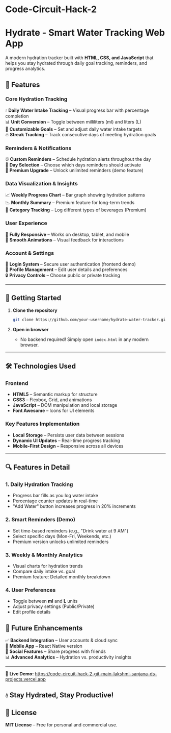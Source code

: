 # Code-Circuit-Hack-2
# Hydrate - Smart Water Tracking Web App  

A modern hydration tracker built with **HTML, CSS, and JavaScript** that helps you stay hydrated through daily goal tracking, reminders, and progress analytics.  

## 🌟 **Features**  

### **Core Hydration Tracking**  
💧 **Daily Water Intake Tracking** – Visual progress bar with percentage completion  
📊 **Unit Conversion** – Toggle between milliliters (ml) and liters (L)  
🎯 **Customizable Goals** – Set and adjust daily water intake targets  
🔥 **Streak Tracking** – Track consecutive days of meeting hydration goals  

### **Reminders & Notifications**  
⏰ **Custom Reminders** – Schedule hydration alerts throughout the day  
📅 **Day Selection** – Choose which days reminders should activate  
🔔 **Premium Upgrade** – Unlock unlimited reminders (demo feature)  

### **Data Visualization & Insights**  
📈 **Weekly Progress Chart** – Bar graph showing hydration patterns  
📉 **Monthly Summary** – Premium feature for long-term trends  
🥤 **Category Tracking** – Log different types of beverages (Premium)  

### **User Experience**  
📱 **Fully Responsive** – Works on desktop, tablet, and mobile  
🔁 **Smooth Animations** – Visual feedback for interactions  

### **Account & Settings**  
🔐 **Login System** – Secure user authentication (frontend demo)  
👤 **Profile Management** – Edit user details and preferences  
🔒 **Privacy Controls** – Choose public or private tracking  

---

## 🚀 **Getting Started**  

1. **Clone the repository**  
   ```bash
   git clone https://github.com/your-username/hydrate-water-tracker.git
   ```

2. **Open in browser**  
   - No backend required! Simply open `index.html` in any modern browser.  

---

## 🛠 **Technologies Used**  

### **Frontend**  
- **HTML5** – Semantic markup for structure  
- **CSS3** – Flexbox, Grid, and animations  
- **JavaScript** – DOM manipulation and local storage  
- **Font Awesome** – Icons for UI elements  

### **Key Features Implementation**  
- **Local Storage** – Persists user data between sessions  
- **Dynamic UI Updates** – Real-time progress tracking  
- **Mobile-First Design** – Responsive across all devices  

---

## 🔍 **Features in Detail**  

### **1. Daily Hydration Tracking**  
- Progress bar fills as you log water intake  
- Percentage counter updates in real-time  
- "Add Water" button increases progress in 20% increments  

### **2. Smart Reminders (Demo)**  
- Set time-based reminders (e.g., "Drink water at 9 AM")  
- Select specific days (Mon-Fri, Weekends, etc.)  
- Premium version unlocks unlimited reminders  

### **3. Weekly & Monthly Analytics**  
- Visual charts for hydration trends  
- Compare daily intake vs. goal  
- Premium feature: Detailed monthly breakdown  

### **4. User Preferences**  
- Toggle between **ml** and **L** units  
- Adjust privacy settings (Public/Private)  
- Edit profile details  

## 🔮 **Future Enhancements**  

✅ **Backend Integration** – User accounts & cloud sync  
📲 **Mobile App** – React Native version  
🤝 **Social Features** – Share progress with friends  
📊 **Advanced Analytics** – Hydration vs. productivity insights  

---


🚀 **Live Demo:** https://code-circuit-hack-2-git-main-lakshmi-sanjana-ds-projects.vercel.app

💧 **Stay Hydrated, Stay Productive!**
---

## 📜 **License**  
**MIT License** – Free for personal and commercial use.  
